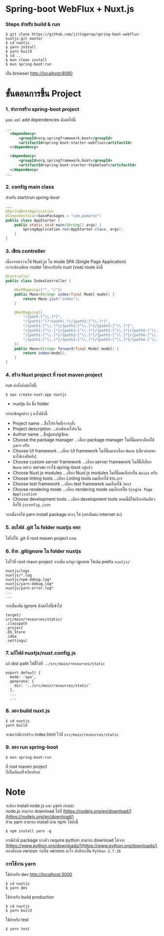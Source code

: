 # Spring-boot WebFlux + Nuxt.js

### Steps สำหรับ build & run   
```
$ git clone https://github.com/jittagornp/spring-boot-webflux-nuxtjs.git master  
$ cd nuxtjs
$ yarn install  
$ yarn build  
$ cd ..
$ mvn clean install  
$ mvn spring-boot:run 
```

เปืด browser [http://localhost:8080](http://localhost:8080)

# ขั้นตอนการขึ้น Project 

### 1. ทำการสร้าง spring-boot project    
`pom.xml` add dependencies ดังต่อไปนี้ 
```xml
...
  <dependency>
      <groupId>org.springframework.boot</groupId>
      <artifactId>spring-boot-starter-webflux</artifactId>
  </dependency>

  <dependency>
      <groupId>org.springframework.boot</groupId>
      <artifactId>spring-boot-starter-thymeleaf</artifactId>
  </dependency>
...
```

### 2. config main class 
สำหรับ start/run spring-boot 
```java
...
@SpringBootApplication
@ComponentScan(basePackages = "com.pamarin")
public class AppStarter {
    public static void main(String[] args) {
        SpringApplication.run(AppStarter.class, args);
    }
}
```

### 3. เขียน controller 
เนื่องจากเราจะใช้ Nuxt.js ใน mode SPA (Single Page Application)   
เราจะต้องเขียน router ให้รองรับกับ nuxt (vue) route ดังนี้
```java
@Controller
public class IndexController {

    @GetMapping({"", "/"})
    public Mono<String> index(final Model model) {
        return Mono.just("index");
    }

    @GetMapping({
        "/{path:[^\\.]*}", 
        "/{path1:^(?!oauth).*}/{path2:[^\\.]*}",
        "/{path1:[^\\.]*}/{path2:[^\\.]*}/{path3:[^\\.]*}",
        "/{path1:[^\\.]*}/{path2:[^\\.]*}/{path3:[^\\.]*}/{path4:[^\\.]*}",
        "/{path1:[^\\.]*}/{path2:[^\\.]*}/{path3:[^\\.]*}/{path4:[^\\.]*}/{path5:[^\\.]*}",
        "/{path1:[^\\.]*}/{path2:[^\\.]*}/{path3:[^\\.]*}/{path4:[^\\.]*}/{path5:[^\\.]*}/{path6:[^\\.]*}"
    })
    public Mono<String> forward(final Model model) {
        return index(model);
    }
}

```
### 4. สร้าง Nuxt project ที่ root maven project
run คำสั่งดังต่อไปนี้
```shell
$ npx create-nuxt-app nuxtjs
```
- nuxtjs คือ ชื่อ folder  
  
กรอกข้อมูลต่าง ๆ ลงไปดังนี้
  
- Project name ...ชื่อโปรเจ็คที่เราจะตั้ง
- Project description ...คำอธิบายโปรเจ็ค
- Author name ...ชื่อผู้แต่ง/ผู้เขียน
- Choose the package manager ...เลือก package manager ในที่นี้ผมจะเลือกใช้ `yarn` ครับ
- Choose UI framework ...เลือก UI framework ในที่นี้ผมจะเลือก `None` (เดี๋ยวค่อยหามาใส่เองทีหลัง)  
- Choose custom server framework ...เลือก server framework ในที่นี้ก็เลือก `None` เพราะ server เราใช้ spring-boot อยู่แล้ว  
- Choose Nuxt.js modules ...เลือก Nuxt.js modules ในที่นี้ผมเลือกเป็น `Axios` ครับ
- Choose linting tools ...เลือก Linting tools ผมเลือกใช้ `ESLint`   
- Choose test framework ...เลือก test framework ผมเลือกใช้ `Jest`  
- Choose rendering mode ...เลือก rendering mode ผมเลือกเป็น `Single Page Application`   
- Choose development tools ...เลือก development tools ตอนนี้มีให้เลือกอันเดียวคือใช้ `jsconfig.json`  
  
จากนั้นรอให้ yarn install package ต่างๆ ให้ (อย่าลืมต่อ internet น่ะ)  

### 5. ลบไฟล์ .git ใน folder nuxtjs ออก
ให้ไปใช้ .git ที่ root maven project แทน

### 6. ย้าย .gitignore ใน folder nuxtjs 
ไปไว้ที่ root mavn project จากนั้น แก้ทุก ignore ให้เติม prefix `nuxtjs/`  
```
nuxtjs/logs
nuxtjs/*.log
nuxtjs/npm-debug.log*
nuxtjs/yarn-debug.log*
nuxtjs/yarn-error.log*
...
...
```
จากนั้นเพิ่ม ignore ดังต่อไปนี้เข้าไป  
```
target/
src/main/resources/static/
.classpath
.project
.DS_Store
.idea
.settings/ 
```


### 7. แก้ไฟล์ nuxtjs/nuxt.config.js  
แก้ dist path ให้ชี้ไปที่ `../src/main/resources/static`
```
export default {
  mode: 'spa',
  generate: {
    dir: '../src/main/resources/static'
  },
  ...
  ...
```

### 8. ลอง build nuxt.js    
```
$ cd nuxtjs
yarn build  
```
จะพบว่ามีการสร้าง index.html ไว้ที่ `src/main/resources/static`

### 9. ลอง run spring-boot 
```
$ mvn spring-boot:run 
```
ที่ root maven project   
ก็เป็นอันเสร็จเรียบร้อย  

# Note

จะต้อง install node.js และ yarn ก่อนน่ะ    
node.js สามารถ download ได้ที่ [https://nodejs.org/en/download/](https://nodejs.org/en/download/)  
ส่วน yarn สามารถ install ผ่าน npm ได้ดังนี้

```
$ npm install yarn -g 
```

กรณีถ้ามี package บางตัว require python สามารถ download ได้จาก [https://www.python.org/downloads/](https://www.python.org/downloads/)  
ลองสังเกต version ว่าเป็น version อะไร  ปกติจะเป็น `Python 2.7.16`  


### การใช้งาน yarn

ใช้สำหรับ dev [http://localhost:3000](http://localhost:3000)
```
$ cd nuxtjs
$ yarn dev
```

ใช้สำหรับ build production
```
$ cd nuxtjs
$ yarn build  
```

ใช้สำหรับ test
```
$ yarn test  
```









